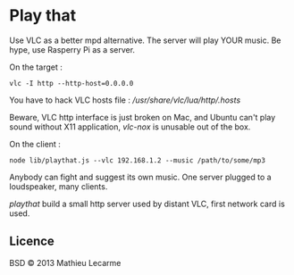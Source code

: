 Play that
=========

Use VLC as a better mpd alternative. The server will play YOUR music.
Be hype, use Rasperry Pi as a server.

On the target :

    vlc -I http --http-host=0.0.0.0

You have to hack VLC hosts file : _/usr/share/vlc/lua/http/.hosts_

Beware, VLC http interface is just broken on Mac, and Ubuntu can't play sound without X11 application, _vlc-nox_ is unusable out of the box.

On the client :

    node lib/playthat.js --vlc 192.168.1.2 --music /path/to/some/mp3

Anybody can fight and suggest its own music. One server plugged to a loudspeaker, many clients.

_playthat_ build a small http server used by distant VLC, first network card is used.

Licence
-------

BSD © 2013 Mathieu Lecarme

